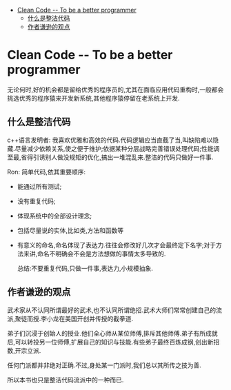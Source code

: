 - [Clean Code -- To be a better programmer](#clean-code----to-be-a-better-programmer)
  - [什么是整洁代码](#什么是整洁代码)
  - [作者谦逊的观点](#作者谦逊的观点)

# Clean Code -- To be a better programmer
无论何时,好的机会都是留给优秀的程序员的,尤其在面临应用代码重构时,一般都会挑选优秀的程序猿来开发新系统,其他程序猿停留在老系统上开发.
## 什么是整洁代码
c++语言发明者: 我喜欢优雅和高效的代码.代码逻辑应当直截了当,叫缺陷难以隐藏.尽量减少依赖关系,使之便于维护;依据某种分层战略完善错误处理代码;性能调至最,省得引诱别人做没规矩的优化,搞出一堆混乱来.整洁的代码只做好一件事.

Ron: 简单代码,依其重要顺序:
- 能通过所有测试;
- 没有重复代码;
- 体现系统中的全部设计理念;
- 包括尽量说的实体,比如类,方法和函数等
- 有意义的命名,命名体现了表达力.往往会修改好几次才会最终定下名字;对于方法来讲,命名不明确会不会是方法想做的事情太多导致的.
  
  总结:不要重复代码,只做一件事,表达力,小规模抽象.

## 作者谦逊的观点
武术家从不认同所谓最好的武术,也不认同所谓绝招.武术大师们常常创建自己的流派,聚徒而授.李小龙在美国开创并传授的截拳道.

弟子们沉浸于创始人的授业.他们全心师从某位师傅,排斥其他师傅.弟子有所成就后,可以转投另一位师傅,扩展自己的知识与技能.有些弟子最终百炼成钢,创出新招数,开宗立派.

任何门派都并非绝对正确.不过,身处某一门派时,我们总以其所传之技为善.

所以本书也只是整洁代码流派中的一种而已.
